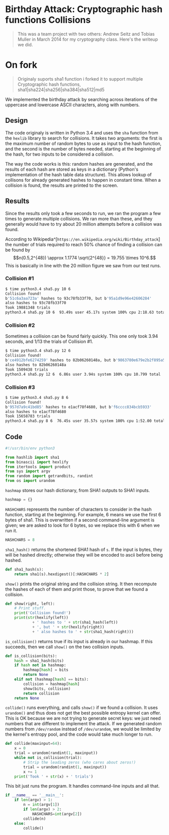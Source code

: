 # Birthday Attack: Cryptographic hash functions Collisions

> This was a team project with two others: Andrew Seitz and Tobias Muller in March 2014 for my cryptography class. Here's the writeup we did.

# On fork 
> Originaly suports sha1 function i forked it to support multiple Cryptographic hash functions, sha1|sha224|sha256|sha384|sha512|md5

We implemented the birthday attack by searching across iterations of the uppercase and lowercase ASCII characters, along with numbers.

## Design

The code originaly is written in Python 3.4 and uses the `sha` function from the `hexlib` library to search for collisions. It takes two arguments: the first is the maximum number of random bytes to use as input to the hash function, and the second is the number of bytes needed, starting at the beginning of the hash, for two inputs to be considered a collision.

The way the code works is this: random hashes are generated, and the results of each hash are stored as keys in a dictionary (Python's implementation of the hash table data structure). This allows lookup of collisons for already generated hashes to happen in constant time. When a collision is found, the results are printed to the screen.

## Results

Since the results only took a few seconds to run, we ran the program a few times to generate multiple collisions. We ran more than these, and they generally would have to try about 20 million attempts before a collision was found.

According to Wikipedia^[`https://en.wikipedia.org/wiki/Birthday_attack`] the number of trials required to reach 50% chance of finding a collision can be found by
$$n(0.5,2^{48}) \approx 1.1774 \sqrt{2^{48}} = 19.755 \times 10^6.$$
This is basically in line with the 20 million figure we saw from our test runs.

### Collision #1

``` Bash
$ time python3.4 sha5.py 10 6
Collision found!
b'51c6a3aa723a' hashes to 93c78fb33f70, but b'95a1d9e96e42606284'
also hashes to 93c78fb33f70
Took 19881348 trials
python3.4 sha5.py 10 6  93.49s user 45.17s system 100% cpu 2:18.63 total
```

### Collision #2

Sometimes a collision can be found fairly quickly. This one only took 3.94 seconds, and 1/13 the trials of Collision #1.

``` Bash
$ time python3.4 sha5.py 12 6
Collision found!
b'ce4912bfe6274259' hashes to 82b06260148a, but b'9863780e679e2b2f895a5c'
also hashes to 82b06260148a
Took 1509438 trials
python3.4 sha5.py 12 6  6.86s user 3.94s system 100% cpu 10.799 total
```

### Collision #3

``` Bash
$ time python3.4 sha5.py 8 6
Collision found!
b'957d7a9c41bd85' hashes to e1acf78f4680, but b'f6cccc834bcb5933'
also hashes to e1acf78f4680
Took 15658783 trials
python3.4 sha5.py 8 6  76.45s user 35.57s system 100% cpu 1:52.00 total
```

## Code

``` Python
#!/usr/bin/env python3

from hashlib import sha1
from binascii import hexlify
from itertools import product
from sys import argv
from random import getrandbits, randint
from os import urandom
```

`hashmap` stores our hash dictionary, from SHA1 outputs to SHA1 inputs.

``` Python
hashmap = {}
```

`HASHCHARS` represents the number of characters to consider in the hash function, starting at the beginning. For example, 6 means we use the first 6 bytes of sha1. This is overwritten if a second command-line argument is given; we are asked to look for 6 bytes, so we replace this with 6 when we run it.

``` Python
HASHCHARS = 8
```

`sha1_hash()` returns the shortened SHA1 hash of `s`. If the input is bytes, they will be hashed directly; otherwise they will be encoded to ascii before being hashed.

``` Python
def sha1_hash(s):
    return sha1(s).hexdigest()[:HASHCHARS * 2]

```

`show()` prints the original string and the collision string. It then recompute the hashes of each of them and print those, to prove that we found a collision.

``` Python
def show(right, left):
    # Print stuff.
    print('Collision found!')
    print(str(hexlify(left))
            + ' hashes to ' + str(sha1_hash(left))
            + ', but ' + str(hexlify(right))
            + ' also hashes to ' + str(sha1_hash(right)))
```

`is_collision()` returns true if its input is already in our hashmap. If this succeeds, then we call `show()` on the two collision inputs.

``` Python
def is_collision(bits):
    hash = sha1_hash(bits)
    if hash not in hashmap:
        hashmap[hash] = bits
        return None
    elif not (hashmap[hash] == bits):
        collision = hashmap[hash]
        show(bits, collision)
        return collision
    return None
```

`collide()` runs everything, and calls `show()` if we found a collision. It uses `urandom()` and thus does not get the best possible entropy kernel can offer. This is OK because we are not trying to generate secret keys: we just need numbers that are different to implement the attack. If we generated random numbers from `/dev/random` instead of `/dev/urandom`, we would be limited by the kernel's entropy pool, and the code would take much longer to run.

``` Python
def collide(maxinput=64):
    x = 0
    trial = urandom(randint(1, maxinput))
    while not is_collision(trial):
        # Strip the leading zeros (who cares about zeros!)
        trial = urandom(randint(1, maxinput))
        x += 1
    print('Took ' + str(x) + ' trials')
```

This bit just runs the program. It handles command-line inputs and all that.

``` Python
if __name__ == '__main__':
    if len(argv) > 1:
        n = int(argv[1])
        if len(argv) > 2:
            HASHCHARS=int(argv[2])
        collide(n)
    else:
        collide()
```
